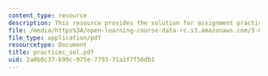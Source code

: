 ```yaml
---
content_type: resource
description: This resource provides the solution for assignment practice set C.
file: /media/https%3A/open-learning-course-data-rc.s3.amazonaws.com/3-034-organic-biomaterials-chemistry-fall-2005/2a0b0c37b99c975e779371a1f7f56db1_practicec_sol.pdf
file_type: application/pdf
resourcetype: Document
title: practicec_sol.pdf
uid: 2a0b0c37-b99c-975e-7793-71a1f7f56db1
---
```

